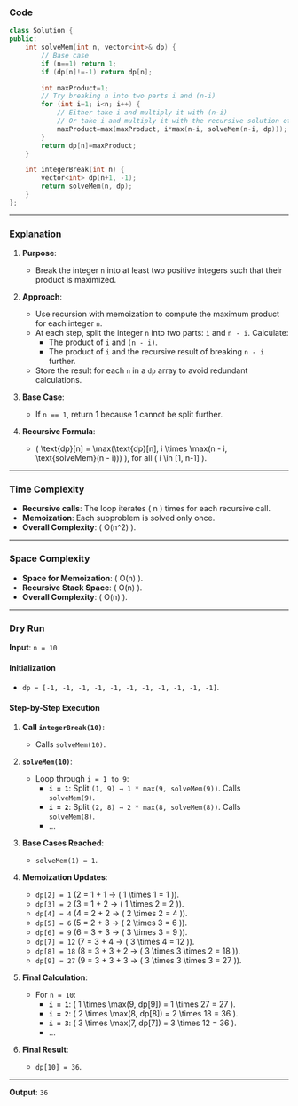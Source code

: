 ### Code

```cpp
class Solution {
public:
    int solveMem(int n, vector<int>& dp) {
        // Base case
        if (n==1) return 1;
        if (dp[n]!=-1) return dp[n];

        int maxProduct=1;
        // Try breaking n into two parts i and (n-i)
        for (int i=1; i<n; i++) {
            // Either take i and multiply it with (n-i)
            // Or take i and multiply it with the recursive solution of (n-i)
            maxProduct=max(maxProduct, i*max(n-i, solveMem(n-i, dp)));
        }
        return dp[n]=maxProduct;
    }

    int integerBreak(int n) {
        vector<int> dp(n+1, -1);
        return solveMem(n, dp);
    }
};
```

---

### Explanation

1. **Purpose**:
   - Break the integer `n` into at least two positive integers such that their product is maximized.
   
2. **Approach**:
   - Use recursion with memoization to compute the maximum product for each integer `n`.
   - At each step, split the integer `n` into two parts: `i` and `n - i`. Calculate:
     - The product of `i` and `(n - i)`.
     - The product of `i` and the recursive result of breaking `n - i` further.
   - Store the result for each `n` in a `dp` array to avoid redundant calculations.

3. **Base Case**:
   - If `n == 1`, return 1 because 1 cannot be split further.

4. **Recursive Formula**:
   - \( \text{dp}[n] = \max(\text{dp}[n], i \times \max(n - i, \text{solveMem}(n - i))) \), for all \( i \in [1, n-1] \).

---

### Time Complexity

- **Recursive calls**: The loop iterates \( n \) times for each recursive call.
- **Memoization**: Each subproblem is solved only once.
- **Overall Complexity**: \( O(n^2) \).

---

### Space Complexity

- **Space for Memoization**: \( O(n) \).
- **Recursive Stack Space**: \( O(n) \).
- **Overall Complexity**: \( O(n) \).

---

### Dry Run

**Input**: `n = 10`

#### Initialization
- `dp = [-1, -1, -1, -1, -1, -1, -1, -1, -1, -1, -1]`.

#### Step-by-Step Execution

1. **Call `integerBreak(10)`**:
   - Calls `solveMem(10)`.

2. **`solveMem(10)`**:
   - Loop through `i = 1 to 9`:
     - **`i = 1`**: Split `(1, 9) → 1 * max(9, solveMem(9))`. Calls `solveMem(9)`.
     - **`i = 2`**: Split `(2, 8) → 2 * max(8, solveMem(8))`. Calls `solveMem(8)`.
     - ...

3. **Base Cases Reached**:
   - `solveMem(1) = 1`.

4. **Memoization Updates**:
   - `dp[2] = 1` (2 = 1 + 1 → \( 1 \times 1 = 1 \)).
   - `dp[3] = 2` (3 = 1 + 2 → \( 1 \times 2 = 2 \)).
   - `dp[4] = 4` (4 = 2 + 2 → \( 2 \times 2 = 4 \)).
   - `dp[5] = 6` (5 = 2 + 3 → \( 2 \times 3 = 6 \)).
   - `dp[6] = 9` (6 = 3 + 3 → \( 3 \times 3 = 9 \)).
   - `dp[7] = 12` (7 = 3 + 4 → \( 3 \times 4 = 12 \)).
   - `dp[8] = 18` (8 = 3 + 3 + 2 → \( 3 \times 3 \times 2 = 18 \)).
   - `dp[9] = 27` (9 = 3 + 3 + 3 → \( 3 \times 3 \times 3 = 27 \)).

5. **Final Calculation**:
   - For `n = 10`:
     - **`i = 1`**: \( 1 \times \max(9, dp[9]) = 1 \times 27 = 27 \).
     - **`i = 2`**: \( 2 \times \max(8, dp[8]) = 2 \times 18 = 36 \).
     - **`i = 3`**: \( 3 \times \max(7, dp[7]) = 3 \times 12 = 36 \).
     - ...

6. **Final Result**:
   - `dp[10] = 36`.

---

**Output**: `36`
